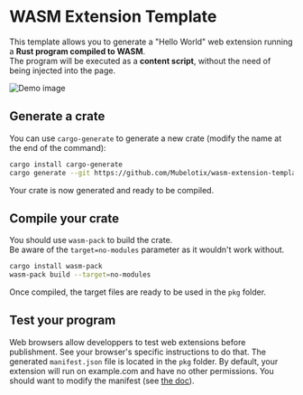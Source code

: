 # WASM Extension Template

This template allows you to generate a "Hello World" web extension running a **Rust program compiled to WASM**.  
The program will be executed as a **content script**, without the need of being injected into the page.

![Demo image](https://media.discordapp.net/attachments/546761853297229825/919179215390261258/unknown.png?width=1080&height=181)

## Generate a crate

You can use `cargo-generate` to generate a new crate (modify the name at the end of the command):

```sh
cargo install cargo-generate
cargo generate --git https://github.com/Mubelotix/wasm-extension-template --name amazing-extension
```

Your crate is now generated and ready to be compiled.

## Compile your crate

You should use `wasm-pack` to build the crate.  
Be aware of the `target=no-modules` parameter as it wouldn't work without.

```sh
cargo install wasm-pack
wasm-pack build --target=no-modules
```

Once compiled, the target files are ready to be used in the `pkg` folder.

## Test your program

Web browsers allow developpers to test web extensions before publishment.
See your browser's specific instructions to do that.
The generated `manifest.json` file is located in the `pkg` folder.
By default, your extension will run on example.com and have no other permissions.
You should want to modify the manifest (see [the doc](https://developer.mozilla.org/en-US/docs/Mozilla/Add-ons/WebExtensions/manifest.json)).
